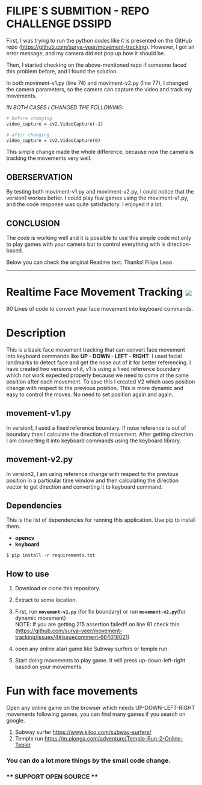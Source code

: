 # FILIPE`S SUBMITION - REPO CHALLENGE  DSSIPD
 

First, I was trying to run the python codes like it is presented on the GitHub repo (https://github.com/surya-veer/movement-tracking).
However, I got an error message, and my camera did not pop up how it should be.

Then, I started checking on the above-mentioned repo if someone faced this problem before, and I found the solution.


In both moviment-v1.py (line 74) and moviment-v2.py (line 77), I changed the camera parameters, so the camera can capture the video and track my movements.

*IN BOTH CASES I CHANGED THE FOLLOWING:*
```bash
# before changing
video_capture = cv2.VideoCapture(-1)

# after changing 
video_capture = cv2.VideoCapture(0)

```
This simple change made the whole difference, because now the camera is tracking the movements very well.

## OBERSERVATION

By testing both moviment-v1.py and moviment-v2.py, I could notice that the version1 workes better. I could play few games using the moviment-v1.py, and the code response was quite satisfactory. I enjoyed it a lot.


## CONCLUSION

The code is working well and it is possible to use this simple code not only to play games with your camera but to control everything with is direction-based.

Below you can check the original Readme text.
Thanks!
Filipe Leao

-----


# Realtime Face Movement Tracking ![](https://bit.ly/surya-veer-movement-tracking)
90 Lines of code to convert your face movement into keyboard commands.

# Description
This is a basic face movement tracking that can convert face movement into keyboard commands like **UP - DOWN - LEFT  - RIGHT**. I used facial landmarks to detect face and get the nose out of it for better referencing. I have created two versions of it, v1 is using a fixed reference boundary which not work expected properly because we need to come at the same position after each movement. To save this I created V2 which uses position change with respect to the previous position. This is more dynamic and easy to control the moves. No need to set position again and again.

## movement-v1.py
In version1, I used a fixed reference boundary. If nose reference is out of boundary then I calculate the direction of movement. After getting direction I am converting it into keyboard commands using the keyboard library.

## movement-v2.py
In version2, I am using reference change with respect to the previous position in a particular time window and then calculating the direction vector to get direction and converting it to keyboard command.

## Dependencies
This is the list of dependencies for running this application. Use pip to install them.
 * **opencv**
 * **keyboard**

 ```
 $ pip install -r requirements.txt
 ```

## How to use
1. Download or clone this repository.
2. Extract to some location.
3. First, run **```movement-v1.py```** (for fix boundary) or run **```movement-v2.py```**(for dynamic movement) <br>
  NOTE: If you are getting 215 assertion failed!! on line 81 check this (https://github.com/surya-veer/movement-tracking/issues/4#issuecomment-664018021)

4. open any online atari game like Subway surfers or temple run.
5. Start doing movements to play game. It will press up-down-left-right based on your movements.

# Fun with face movements
Open any online game on the browser which needs UP-DOWN-LEFT-RIGHT movements following games, you can find many games if you search on google.
1. Subway surfer https://www.kiloo.com/subway-surfers/
2. Temple run https://m.plonga.com/adventure/Temple-Run-2-Online-Tablet

### You can do a lot more things by the small code change.

### ** SUPPORT OPEN SOURCE **
